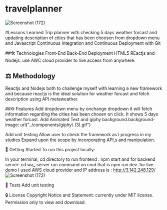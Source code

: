 # travelplanner

![Screenshot (172)](https://user-images.githubusercontent.com/76454035/121389116-50a7e080-c909-11eb-94fd-ef69c693f1f0.png)



#Lessons Learned
Trip planner with checking 5 days weather forcast and updating description of cities that has been choosen from dropdown menu and Javascript Continuous Integration and Continuous Deployment with Git

##🛠 Technologies
Front-End Back-End Deployment HTML5 REactjs and Nodejs. use AWC cloud provider to live access from anywhere.

## ⚖️ Methodology
Reactjs and Nodejs both to challenge myself with learning a new framework and because reactjs is the ideal solution for weather forcast and fetch description using API metaweather.

##⚙️ Features
Add dropdown menu by onchange dropdown it will fetch information regarding the cities has been chosen on click. It shows 5 days weather forcast. Add Animated Text and giphy background.background-image: url("../components/giphy\ \(3\).gif")


Add unit testing Allow user to check the framework as I progress in my studies Expand upon the scope by incorporating API,s and manipulation.

🚀 Getting Started
To run this project locally:

In your terminal, cd directory to run frontend : npm start
and for backend server: cd wa_ server run command on cmd that is npm run dev.
for live demo I used AWS cloud provider and IP address is : http://3.142.248.129/
![Screenshot (172)](https://user-images.githubusercontent.com/76454035/121389086-4a196900-c909-11eb-9e1c-70a067737a76.png)

📐 Tests
Add unit testing

🔒 License
Copyright Notice and Statement: currently under MIT license. Permission only to view and download.
